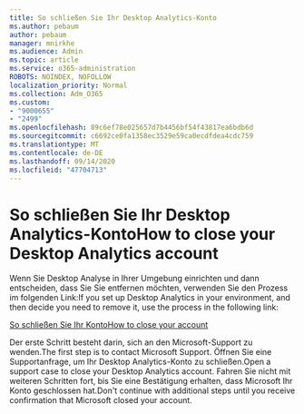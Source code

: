 ```yaml
---
title: So schließen Sie Ihr Desktop Analytics-Konto
ms.author: pebaum
author: pebaum
manager: mnirkhe
ms.audience: Admin
ms.topic: article
ms.service: o365-administration
ROBOTS: NOINDEX, NOFOLLOW
localization_priority: Normal
ms.collection: Adm_O365
ms.custom:
- "9000655"
- "2499"
ms.openlocfilehash: 89c6ef78e025657d7b4456bf54f43817ea6bdb6d
ms.sourcegitcommit: c6692ce0fa1358ec3529e59ca0ecdfdea4cdc759
ms.translationtype: MT
ms.contentlocale: de-DE
ms.lasthandoff: 09/14/2020
ms.locfileid: "47704713"
---
```

# <a name="how-to-close-your-desktop-analytics-account"></a><span data-ttu-id="41f4f-102">So schließen Sie Ihr Desktop Analytics-Konto</span><span class="sxs-lookup"><span data-stu-id="41f4f-102">How to close your Desktop Analytics account</span></span>

<span data-ttu-id="41f4f-103">Wenn Sie Desktop Analyse in Ihrer Umgebung einrichten und dann entscheiden, dass Sie Sie entfernen möchten, verwenden Sie den Prozess im folgenden Link:</span><span class="sxs-lookup"><span data-stu-id="41f4f-103">If you set up Desktop Analytics in your environment, and then decide you need to remove it, use the process in the following link:</span></span>

[<span data-ttu-id="41f4f-104">So schließen Sie Ihr Konto</span><span class="sxs-lookup"><span data-stu-id="41f4f-104">How to close your account</span></span>](https://docs.microsoft.com/configmgr/desktop-analytics/account-close)

<span data-ttu-id="41f4f-105">Der erste Schritt besteht darin, sich an den Microsoft-Support zu wenden.</span><span class="sxs-lookup"><span data-stu-id="41f4f-105">The first step is to contact Microsoft Support.</span></span> <span data-ttu-id="41f4f-106">Öffnen Sie eine Supportanfrage, um Ihr Desktop Analytics-Konto zu schließen.</span><span class="sxs-lookup"><span data-stu-id="41f4f-106">Open a support case to close your Desktop Analytics account.</span></span> <span data-ttu-id="41f4f-107">Fahren Sie nicht mit weiteren Schritten fort, bis Sie eine Bestätigung erhalten, dass Microsoft Ihr Konto geschlossen hat.</span><span class="sxs-lookup"><span data-stu-id="41f4f-107">Don't continue with additional steps until you receive confirmation that Microsoft closed your account.</span></span>